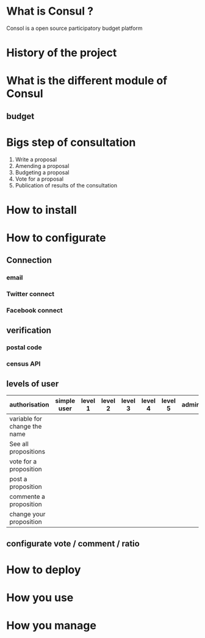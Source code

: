 # What is Consul ?
Consol is a open source participatory budget platform
# History of the project
# What is the different module of Consul
## budget
# Bigs step of consultation
1. Write a proposal
2. Amending a proposal
3. Budgeting a proposal
4. Vote for a proposal
5. Publication of results of the consultation
# How to install
# How to configurate
## Connection
### email
### Twitter connect
### Facebook connect
## verification
### postal code
### census API
## levels of user
| authorisation                 | simple user   | level 1 | level 2 | level 3 | level 4 | level 5 | admin |                                
| ------------------------------|:-------------:|:-------------:|:-------------:|:-------------:|:-------------:|:-------------:| -----:|
| variable for change the name  |
| See all propositions          |
| vote for a proposition        |
| post a proposition            |
| commente a proposition        |
| change your proposition       |


## configurate vote / comment / ratio
## 
# How to deploy
# How you use
# How you manage